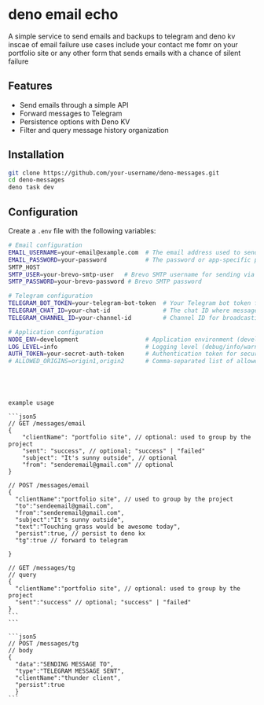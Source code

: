 # deno email echo

A simple service to send emails and backups to telegram and deno kv inscae of email failure 
use cases include your contact me fomr on your portfolio site or any other form that sends emails with a chance of silent failure

## Features

- Send emails through a simple API
- Forward messages to Telegram
- Persistence options with Deno KV
- Filter and query message history
organization

## Installation

```bash
git clone https://github.com/your-username/deno-messages.git
cd deno-messages
deno task dev
```

## Configuration

Create a `.env` file with the following variables:

```sh
# Email configuration
EMAIL_USERNAME=your-email@example.com  # The email address used to send emails
EMAIL_PASSWORD=your-password           # The password or app-specific password for the email account
SMTP_HOST
SMTP_USER=your-brevo-smtp-user   # Brevo SMTP username for sending via Brevo service
SMTP_PASSWORD=your-brevo-password # Brevo SMTP password

# Telegram configuration
TELEGRAM_BOT_TOKEN=your-telegram-bot-token  # Your Telegram bot token from BotFather
TELEGRAM_CHAT_ID=your-chat-id               # The chat ID where messages will be sent
TELEGRAM_CHANNEL_ID=your-channel-id         # Channel ID for broadcasting messages

# Application configuration
NODE_ENV=development                   # Application environment (development/production)
LOG_LEVEL=info                         # Logging level (debug/info/warn/error)
AUTH_TOKEN=your-secret-auth-token      # Authentication token for securing API endpoints
# ALLOWED_ORIGINS=origin1,origin2      # Comma-separated list of allowed CORS origins
```
```




example usage

```json5
// GET /messages/email
{
    "clientName": "portfolio site", // optional: used to group by the project
    "sent": "success", // optional; "success" | "failed"
    "subject": "It's sunny outside", // optional
    "from": "senderemail@gmail.com" // optional
}

```
```json5
// POST /messages/email
{
  "clientName":"portfolio site", // used to group by the project
  "to":"sendeemail@gmail.com",
  "from":"senderemail@gmail.com",
  "subject":"It's sunny outside",
  "text":"Touching grass would be awesome today",
  "persist":true, // persist to deno kx
  "tg":true // forward to telegram
  
}
```



````json5
// GET /messages/tg
// query
{
  "clientName":"portfolio site", // optional: used to group by the project
  "sent":"success" // optional; "success" | "failed"
}
```
```

```json5
// POST /messages/tg
// body
{
  "data":"SENDING MESSAGE TO",
  "type":"TELEGRAM MESSAGE SENT",
  "clientName":"thunder client",
  "persist":true
  }
```

